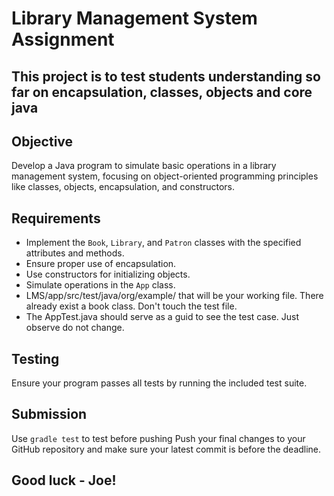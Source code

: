 # Library Management System Assignment

## This project is to test students understanding so far on encapsulation, classes, objects and core java


## Objective
Develop a Java program to simulate basic operations in a library management system, focusing on object-oriented programming principles like classes, objects, encapsulation, and constructors.

## Requirements
- Implement the `Book`, `Library`, and `Patron` classes with the specified attributes and methods.
- Ensure proper use of encapsulation.
- Use constructors for initializing objects.
- Simulate operations in the `App` class.
- LMS/app/src/test/java/org/example/ that will be your working file. There already exist a book class. Don't touch the test file.
- The AppTest.java should serve as a guid to see the test case. Just observe do not change. 


## Testing
Ensure your program passes all tests by running the included test suite.

## Submission
Use `gradle test` to test before pushing
Push your final changes to your GitHub repository and make sure your latest commit is before the deadline.

## Good luck - Joe!
